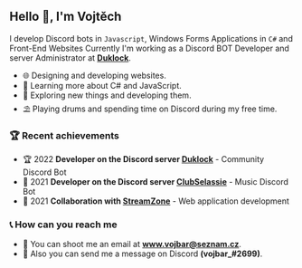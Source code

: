 <h2>Hello 👋, I'm Vojtěch</h2>

I develop Discord bots in `Javascript`, Windows Forms Applications in `C#` and Front-End Websites Currently I'm working as a Discord BOT Developer and server Administrator at **[Duklock](https://discord.gg/vwj9WSgFbW)**.

- 🌐 Designing and developing websites.
- 🌱 Learning more about C# and JavaScript.
- 🔭 Exploring new things and developing them.
- ⛱ Playing drums and spending time on Discord during my free time.

### 🏆 Recent achievements 
- 🏆 2022 **Developer on the Discord server [Duklock](https://discord.gg/vwj9WSgFbW)** - Community Discord Bot
- 🥇 2021 **Developer on the Discord server [ClubSelassie](https://discord.gg/4y2VqGpzfE)** - Music Discord Bot
- 🥈 2021 **Collaboration with [StreamZone](https://www.streamzone.sk/)** - Web application development

### 📞 How can you reach me
- 💬 You can shoot me an email at **www.vojbar@seznam.cz**.
- 💬 Also you can send me a message on Discord **(vojbar_#2699)**. 

